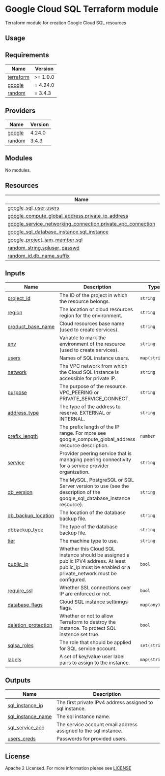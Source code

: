# Google Cloud SQL Terraform module
Terraform module for creation Google Cloud SQL resources

## Usage

<!-- BEGIN_TF_DOCS -->
## Requirements
| Name                                                                      | Version  |
| ------------------------------------------------------------------------- | -------- |
| <a name="requirement_terraform"></a> [terraform](#requirement\_terraform) | >= 1.0.0 |
| <a name="requirement_google"></a> [google](#requirement\_google)          | = 4.24.0 |
| <a name="requirement_random"></a> [random](#requirement\_random)          | = 3.4.3  |

## Providers
| Name                                                       | Version |
| ---------------------------------------------------------- | ------- |
| <a name="provider_google"></a> [google](#provider\_google) | 4.24.0  |
| <a name="provider_random"></a> [random](#provider\_random) | 3.4.3   |

## Modules
No modules.

## Resources
| Name                                                                                                                                                                        | Type     |
| --------------------------------------------------------------------------------------------------------------------------------------------------------------------------- | -------- |
| [google_sql_user.users](https://registry.terraform.io/providers/hashicorp/google/4.24.0/docs/resources/sql_user)                                                            | resource |
| [google_compute_global_address.private_ip_address](https://registry.terraform.io/providers/hashicorp/google/latest/docs/resources/compute_global_address)                   | resource |
| [google_service_networking_connection.private_vpc_connection](https://registry.terraform.io/providers/hashicorp/google/latest/docs/resources/service_networking_connection) | resource |
| [google_sql_database_instance.sql_instance](https://registry.terraform.io/providers/hashicorp/google/latest/docs/resources/sql_database_instance)                           | resource |
| [google_project_iam_member.sql](https://registry.terraform.io/providers/hashicorp/google/4.24.0/docs/resources/google_project_iam)                                          | resource |
| [random_string.sqluser_passwd](https://registry.terraform.io/providers/hashicorp/random/latest/docs/resources/string)                                                       | resource |
| [random_id.db_name_suffix](https://registry.terraform.io/providers/hashicorp/random/latest/docs/resources/id)                                                               | resource |



## Inputs
| Name                                                                                          | Description                                                                                                                                           | Type          | Default                            | Required |
| --------------------------------------------------------------------------------------------- | ----------------------------------------------------------------------------------------------------------------------------------------------------- | ------------- | ---------------------------------- | :------: |
| <a name="input_project_id"></a> [project\_id](#input\_project\_id)                            | The ID of the project in which the resource belongs.                                                                                                  | `string`      | n/a                                |   yes    |
| <a name="input_region"></a> [region](#input\_region)                                          | The location or cloud resources region for the environment.                                                                                           | `string`      | n/a                                |   yes    |
| <a name="input_product_base_name"></a> [product\_base\_name](#input\_product\_base\_name)     | Cloud resources base name (used to create services).                                                                                                  | `string`      | n/a                                |   yes    |
| <a name="input_env"></a> [env](#input\_env)                                                   | Variable to mark the environment of the resource (used to create services).                                                                           | `string`      | n/a                                |   yes    |
| <a name="input_users"></a> [users](#input\_users)                                             | Names of SQL instance users.                                                                                                                          | `map(string)` | {}                                 |    no    |
| <a name="input_network"></a> [network](#input\_network)                                       | The VPC network from which the Cloud SQL instance is accessible for private IP.                                                                       | `string`      | n/a                                |   yes    |
| <a name="input_purpose"></a> [purpose](#input\_purpose)                                       | The purpose of the resource. VPC_PEERING or PRIVATE_SERVICE_CONNECT.                                                                                  | `string`      | "VPC_PEERING"                      |    no    |
| <a name="input_address_type"></a> [address\_type](#input\_address\_type)                      | The type of the address to reserve. EXTERNAL or INTERNAL.                                                                                             | `string`      | "INTERNAL"                         |    no    |
| <a name="input_prefix_length"></a> [prefix\_length](#input\_prefix\_length)                   | The prefix length of the IP range. For more see google_compute_global_address resource description.                                                   | `number`      | "24"                               |    no    |
| <a name="input_service"></a> [service](#input\_service)                                       | Provider peering service that is managing peering connectivity for a service provider organization.                                                   | `string`      | "servicenetworking.googleapis.com" |    no    |
| <a name="input_db_version"></a> [db\_version](#input\_db\_version)                            | The MySQL, PostgreSQL or SQL Server version to use (see the description of the google_sql_database_instance resource).                                | `string`      | "SQLSERVER_2019_EXPRESS"           |    no    |
| <a name="input_db_backup_location"></a> [db\_backup\_location](#input\_db\_backup\_location)  | The location of the database backup file.                                                                                                             | `string`      | ""                                 |    no    |
| <a name="input_dbbackup_type"></a> [dbbackup\_type](#input\_dbbackup\_type)                   | The type of the database backup file.                                                                                                                 | `string`      | ""                                 |    no    |
| <a name="input_tier"></a> [tier](#input\_tier)                                                | The machine type to use.                                                                                                                              | `string`      | n/a                                |   yes    |
| <a name="input_public_ip"></a> [public\_ip](#input\_public\_ip)                               | Whether this Cloud SQL instance should be assigned a public IPV4 address. At least public_ip must be enabled or a private_network must be configured. | `bool`        | false                              |    no    |
| <a name="input_require_ssl"></a> [require\_ssl](#input\_require\_ssl)                         | Whether SSL connections over IP are enforced or not.                                                                                                  | `bool`        | true                               |    no    |
| <a name="input_database_flags"></a> [database\_flags](#input\_database\_flags)                | Cloud SQL instance settinngs flags.                                                                                                                   | `map(any)`    | {}                                 |    no    |
| <a name="input_deletion_protection"></a> [deletion\_protection](#input\_deletion\_protection) | Whether or not to allow Terraform to destroy the instance. To protect SQL instence set true.                                                          | `bool`        | false                              |    no    |
| <a name="input_sqlsa_roles"></a> [sqlsa\_roles](#input\_sqlsa\_roles)                         | The role that should be applied for SQL service account.                                                                                              | `set(string)` | []                                 |    no    |
| <a name="input_labels"></a> [labels](#input\_labels)                                          | A set of key/value user label pairs to assign to the instance.                                                                                        | `map(string)` | {}                                 |    no    |

## Outputs
| Name                                                                                        | Description                                                     |
| ------------------------------------------------------------------------------------------- | --------------------------------------------------------------- |
| <a name="output_sql_instance_ip"></a> [sql\_instance\_ip](#output\_sql\_instance\_ip)       | The first private IPv4 address assigned to sql instance.        |
| <a name="output_sql_instance_name"></a> [sql\_instance\_name](#output\_sql\_instance\_name) | The sql instance name.                                          |
| <a name="output_sql_service_acc"></a> [sql\_service\_acc](#output\_dp\_serverless\_secret)  | The service account email address assigned to the sql instance. |
| <a name="output_users_creds"></a> [users\_creds](#output\_users\_creds)                     | Passwords for provided users.                                   |
<!-- END_TF_DOCS -->

## License

Apache 2 Licensed. For more information please see [LICENSE](https://github.com/data-platform-hq/terraform-google-cloud-sql/blob/main/LICENSE)
